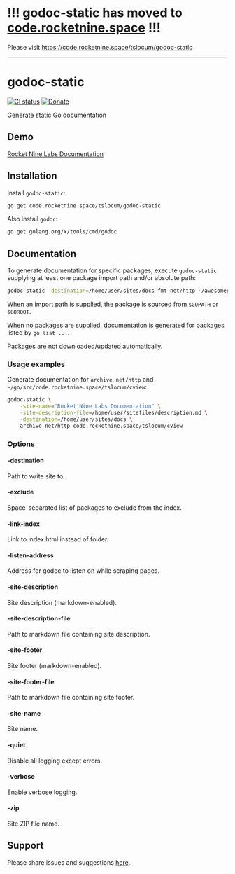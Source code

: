 !!! godoc-static has moved to [code.rocketnine.space](https://code.rocketnine.space/tslocum/godoc-static) !!!
====

Please visit https://code.rocketnine.space/tslocum/godoc-static

------------

# godoc-static
[![CI status](https://code.rocketnine.space/tslocum/godoc-static/raw/branch/master/badge.svg)](https://code.rocketnine.space/tslocum/godoc-static/commits/master)
[![Donate](https://img.shields.io/liberapay/receives/rocketnine.space.svg?logo=liberapay)](https://liberapay.com/rocketnine.space)

Generate static Go documentation

## Demo

[Rocket Nine Labs Documentation](https://docs.rocketnine.space)

## Installation

Install `godoc-static`:

```bash
go get code.rocketnine.space/tslocum/godoc-static
```

Also install `godoc`:

```bash
go get golang.org/x/tools/cmd/godoc
```

## Documentation

To generate documentation for specific packages, execute `godoc-static`
supplying at least one package import path and/or absolute path:

```bash
godoc-static -destination=/home/user/sites/docs fmt net/http ~/awesomeproject
```

When an import path is supplied, the package is sourced from `$GOPATH` or `$GOROOT`.

When no packages are supplied, documentation is generated for packages listed
by `go list ...`.

Packages are not downloaded/updated automatically.

### Usage examples

Generate documentation for `archive`, `net/http` and `~/go/src/code.rocketnine.space/tslocum/cview`:

```bash
godoc-static \
    -site-name="Rocket Nine Labs Documentation" \
    -site-description-file=/home/user/sitefiles/description.md \
    -destination=/home/user/sites/docs \
    archive net/http code.rocketnine.space/tslocum/cview
```

### Options

#### -destination
Path to write site to.

#### -exclude
Space-separated list of packages to exclude from the index.

#### -link-index
Link to index.html instead of folder.

#### -listen-address
Address for godoc to listen on while scraping pages.

#### -site-description
Site description (markdown-enabled).

#### -site-description-file
Path to markdown file containing site description.

#### -site-footer
Site footer (markdown-enabled).

#### -site-footer-file
Path to markdown file containing site footer.

#### -site-name
Site name.

#### -quiet
Disable all logging except errors.

#### -verbose
Enable verbose logging.

#### -zip
Site ZIP file name.

## Support

Please share issues and suggestions [here](https://code.rocketnine.space/tslocum/godoc-static/issues).

